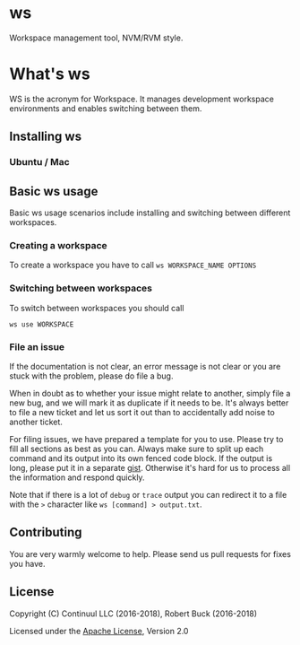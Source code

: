 # ws

Workspace management tool, NVM/RVM style.

# What's ws

WS is the acronym for Workspace. It manages development workspace environments and enables switching between them.

## Installing ws

### Ubuntu / Mac


## Basic ws usage

Basic ws usage scenarios include installing and switching between different workspaces.


### Creating a workspace

To create a workspace you have to call `ws WORKSPACE_NAME OPTIONS` 

### Switching between workspaces

To switch between workspaces you should call

`ws use WORKSPACE`

### File an issue

If the documentation is not clear, an error message is not clear or you are stuck with the problem,
please do file a bug.

When in doubt as to whether your issue might relate to another, simply file a new bug, and
we will mark it as duplicate if it needs to be.  It's always better to file a new ticket and
let us sort it out than to accidentally add noise to another ticket.

For filing issues, we have prepared a template for you to use. Please try to fill all sections as best as you can.
Always make sure to split up each command and its output into its own fenced code block. 
If the output is long, please put it in a separate [gist](https://gist.github.com). 
Otherwise it's hard for us to process all the information and respond quickly.

Note that if there is a lot of `debug` or `trace` output you can redirect it to a file with the `>` 
character like `ws [command] > output.txt`.

## Contributing

You are very warmly welcome to help. Please send us pull requests for fixes you have. 

## License

Copyright (C) Continuul LLC (2016-2018), Robert Buck (2016-2018) 

Licensed under the [Apache License](LICENSE), Version 2.0